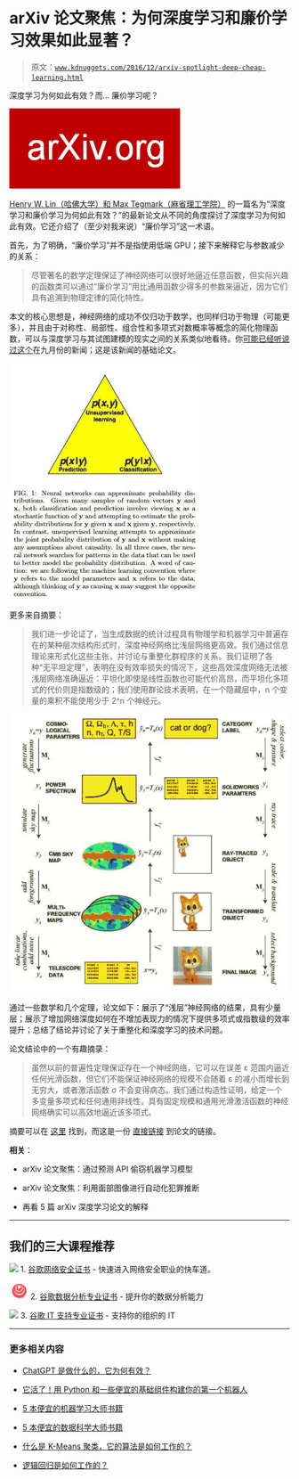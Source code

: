# arXiv 论文聚焦：为何深度学习和廉价学习效果如此显著？

> 原文：[`www.kdnuggets.com/2016/12/arxiv-spotlight-deep-cheap-learning.html`](https://www.kdnuggets.com/2016/12/arxiv-spotlight-deep-cheap-learning.html)

深度学习为何如此有效？而... 廉价学习呢？

![arXiv](img/7d2d792a27b6d8c8f5ce5b64714828b1.png)

[Henry W. Lin（哈佛大学）和 Max Tegmark（麻省理工学院）](https://arxiv.org/abs/1608.08225) 的一篇名为“深度学习和廉价学习为何如此有效？”的最新论文从不同的角度探讨了深度学习为何如此有效。它还介绍了（至少对我来说）“廉价学习”这一术语。

首先，为了明确，“廉价学习”并不是指使用低端 GPU；接下来解释它与参数减少的关系：

> 尽管著名的数学定理保证了神经网络可以很好地逼近任意函数，但实际兴趣的函数类可以通过“廉价学习”用比通用函数少得多的参数来逼近，因为它们具有追溯到物理定律的简化特性。

本文的核心思想是，神经网络的成功不仅归功于数学，也同样归功于物理（可能更多），并且由于对称性、局部性、组合性和多项式对数概率等概念的简化物理函数，可以与深度学习与其试图建模的现实之间的关系类似地看待。你[可能已经听说过这个](https://www.technologyreview.com/s/602344/the-extraordinary-link-between-deep-neural-networks-and-the-nature-of-the-universe/)在九月份的新闻；这是该新闻的基础论文。

![金字塔](img/e9f37985b69e1cf4bb6f72da199a5fa1.png)

更多来自摘要：

> 我们进一步论证了，当生成数据的统计过程具有物理学和机器学习中普遍存在的某种层次结构形式时，深度神经网络比浅层网络更高效。我们通过信息理论来形式化这些主张，并讨论与重整化群程序的关系。我们证明了各种“无平坦定理”，表明在没有效率损失的情况下，这些高效深度网络无法被浅层网络准确逼近：平坦化即使是线性函数也可能代价高昂，而平坦化多项式的代价则是指数级的；我们使用群论技术表明，在一个隐藏层中，n 个变量的乘积不能使用少于 2^n 个神经元。

![信息丢失](img/f979328362b981e94aaa5b04e410a42d.png)

通过一些数学和几个定理，论文如下：展示了“浅层”神经网络的结果，具有少量层；展示了增加网络深度如何在不增加表现力的情况下提供多项式或指数级的效率提升；总结了结论并讨论了关于重整化和深度学习的技术问题。

论文结论中的一个有趣摘录：

> 虽然以前的普遍性定理保证存在一个神经网络，它可以在误差 ε 范围内逼近任何光滑函数，但它们不能保证神经网络的规模不会随着 ε 的减小而增长到无穷大，或者激活函数 σ 不会变得病态。我们通过构造性证明，给定一个多变量多项式和任何通用非线性，具有固定规模和通用光滑激活函数的神经网络确实可以高效地逼近该多项式。

摘要可以在 [这里](https://arxiv.org/abs/1608.08225) 找到，而这是一份 [直接链接](https://arxiv.org/pdf/1608.08225v2.pdf) 到论文的链接。

**相关**：

+   arXiv 论文聚焦：通过预测 API 偷窃机器学习模型

+   arXiv 论文聚焦：利用面部图像进行自动化犯罪推断

+   再看 5 篇 arXiv 深度学习论文的解释

* * *

## 我们的三大课程推荐

![](img/0244c01ba9267c002ef39d4907e0b8fb.png) 1\. [谷歌网络安全证书](https://www.kdnuggets.com/google-cybersecurity) - 快速进入网络安全职业的快车道。

![](img/e225c49c3c91745821c8c0368bf04711.png) 2\. [谷歌数据分析专业证书](https://www.kdnuggets.com/google-data-analytics) - 提升你的数据分析能力

![](img/0244c01ba9267c002ef39d4907e0b8fb.png) 3\. [谷歌 IT 支持专业证书](https://www.kdnuggets.com/google-itsupport) - 支持你的组织的 IT

* * *

### 更多相关内容

+   [ChatGPT 是做什么的，它为何有效？](https://www.kdnuggets.com/2023/04/chatgpt-work.html)

+   [它活了！用 Python 和一些便宜的基础组件构建你的第一个机器人](https://www.kdnuggets.com/2023/06/manning-build-first-robots-python-cheap-basic-components.html)

+   [5 本便宜的机器学习大师书籍](https://www.kdnuggets.com/5-cheap-books-to-master-machine-learning)

+   [5 本便宜的数据科学大师书籍](https://www.kdnuggets.com/5-cheap-books-to-master-data-science)

+   [什么是 K-Means 聚类，它的算法是如何工作的？](https://www.kdnuggets.com/2023/05/kmeans-clustering-algorithm-work.html)

+   [逻辑回归是如何工作的？](https://www.kdnuggets.com/2022/07/logistic-regression-work.html)
